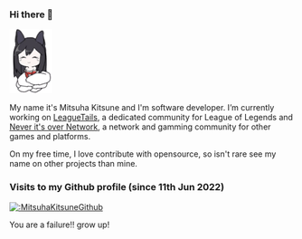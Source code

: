 ### Hi there 👋

<img src="https://github.com/MitsuhaKitsune/MitsuhaKitsune/blob/master/ahri.gif">

My name it's Mitsuha Kitsune and I'm software developer.
I’m currently working on [LeagueTails](https://leaguetails.com/), a dedicated community for League of Legends and [Never it's over Network](https://network.neveritsover.com/), a network and gamming community for other games and platforms.

On my free time, I love contribute with opensource, so isn't rare see my name on other projects than mine.

### Visits to my Github profile (since 11th Jun 2022)
[![:MitsuhaKitsuneGithub](https://count.getloli.com/get/@MitsuhaKitsuneGithub)](https://count.getloli.com/get/@MitsuhaKitsuneGithub)



You are a failure!! grow up!
